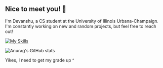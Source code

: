  ##   Nice to meet you! 👋

I'm Devanshu, a CS student at the University of Illinois Urbana-Champaign. I'm constantly working on new and random projects, but feel free to reach out!

[![My Skills](https://skillicons.dev/icons?i=cpp,java,python,html,css,js,py,raspberrypi,opencv,windows)](https://skillicons.dev)

![Anurag's GitHub stats](https://github-readme-stats.vercel.app/api?username=dpandaman&show_icons=true&theme=tokyonight)

Yikes, I need to get my grade up ^
